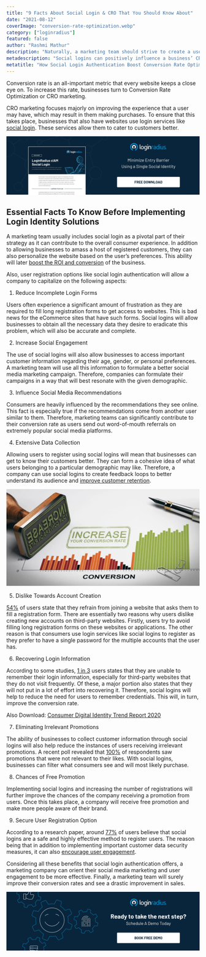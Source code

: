 ```yaml
---
title: "9 Facts About Social Login & CRO That You Should Know About"
date: "2021-08-12"
coverImage: "conversion-rate-optimization.webp"
category: ["loginradius"]
featured: false 
author: "Rashmi Mathur"
description: "Naturally, a marketing team should strive to create a user experience that will lead to more conversions. And, fortunately, social login makes this highly achievable. It allows users to easily sign on to your website with social media profiles, and also allows the consumer to customize their preferences based on their previous activity and interaction with the brand."
metadescription: "Social logins can positively influence a business’ CRO. Read on to understand the connection between login services and improving the CRO."
metatitle: "How Social Login Authentication Boost Conversion Rate Optimization"
---
```

Conversion rate is an all-important metric that every website keeps a close eye on. To increase this rate, businesses turn to Conversion Rate Optimization or CRO marketing.

 

CRO marketing focuses majorly on improving the experience that a user may have, which may result in them making purchases. To ensure that this takes place, businesses that also have websites use login services like [social login](https://www.loginradius.com/social-login/). These services allow them to cater to customers better.

[![Product-Social-Login](Product-Social-Login.webp)](https://www.loginradius.com/resource/loginradius-ciam-social-login/)

## Essential Facts To Know Before Implementing Login Identity Solutions

A marketing team usually includes social login as a pivotal part of their strategy as it can contribute to the overall consumer experience. In addition to allowing businesses to amass a host of registered customers, they can also personalize the website based on the user’s preferences. This ability will later [boost the ROI and conversion](https://www.loginradius.com/blog/fuel/leverage-website-for-more-conversions/) of the business.

  

Also, user registration  options like social login authentication will allow a company to capitalize on the following aspects:

  

1.  Reduce Incomplete Login Forms
    

  

Users often experience a significant amount of frustration as they are required to fill long registration forms to get access to websites. This is bad news for the eCommerce sites that have such forms. Social logins will allow businesses to obtain all the necessary data they desire to eradicate this problem, which will also be accurate and complete.

  

2.  Increase Social Engagement
    

  

The use of social logins will also allow businesses to access important customer information regarding their age, gender, or personal preferences. A marketing team will use all this information to formulate a better social media marketing campaign. Therefore, companies can formulate their campaigns in a way that will best resonate with the given demographic.


3.  Influence Social Media Recommendations
    

  

Consumers are heavily influenced by the recommendations they see online. This fact is especially true if the recommendations come from another user similar to them. Therefore, marketing teams can significantly contribute to their conversion rate as users send out word-of-mouth referrals on extremely popular social media platforms.

  

4.  Extensive Data Collection
    

  

Allowing users to register using social logins will mean that businesses can get to know their customers better. They can form a cohesive idea of what users belonging to a particular demographic may like. Therefore, a company can use social logins to create feedback loops to better understand its audience and [improve customer retention](https://www.loginradius.com/blog/fuel/how-customer-retention-can-help-businesses-grow/).

  ![conversion-rate-increase](conversion-rate-increase.webp) 

5.  Dislike Towards Account Creation
    

  

[54%](http://www.prweb.com/releases/2012/1/prweb9086226.htm) of users state that they refrain from joining a website that asks them to fill a registration form. There are essentially two reasons why users dislike creating new accounts on third-party websites. Firstly, users try to avoid filling long registration forms on these websites or applications. The other reason is that consumers use login services like social logins to register as they prefer to have a single password for the multiple accounts that the user has.

  

6.  Recovering Login Information
    

  

According to some studies, [1 in 3](https://web.archive.org/web/20171209150724/http://www1.janrain.com/rs/janrain/images/Industry-Research-Value-of-Social-Login-2013.pdf)  users states that they are unable to remember their login information, especially for third-party websites that they do not visit frequently. Of these, a major portion also states that they will not put in a lot of effort into recovering it. Therefore, social logins will help to reduce the need for users to remember credentials. This will, in turn, improve the conversion rate.

  

Also Download: [Consumer Digital Identity Trend Report 2020](https://www.loginradius.com/resource/digital-identity-trends-2020/)

  

7.  Eliminating Irrelevant Promotions
    

  

The ability of businesses to collect customer information through social logins will also help reduce the instances of users receiving irrelevant promotions. A recent poll revealed that [100%](https://cxl.com/blog/social-login/#5-100-of-the-blue-research-poll-participants-reported-receiving) of respondents saw promotions that were not relevant to their likes. With social logins, businesses can filter what consumers see and will most likely purchase.

  

8.  Chances of Free Promotion
    

  

Implementing social logins and increasing the number of registrations will further improve the chances of the company receiving a promotion from users. Once this takes place, a company will receive free promotion and make more people aware of their brand.

  

9.  Secure User Registration Option
    

  

According to a research paper, around [77%](http://www.webhostingbuzz.com/blog/wp-content/uploads/2013/03/Who-s-sharing-what.webp) of users believe that social logins are a safe and highly effective method to register users. The reason being that in addition to implementing important customer data security  measures, it can also [encourage user engagement](https://www.loginradius.com/blog/fuel/consumer-management-to-consumer-engagement/).

  

Considering all these benefits that social login authentication offers, a marketing company can orient their social media marketing and user engagement to be more effective. Finally, a marketing team will surely improve their conversion rates and see a drastic improvement in sales.

[![book-a-demo-Consultation](../../assets/book-a-demo-loginradius.webp)](https://www.loginradius.com/contact-us?utm_source=blog&utm_medium=web&utm_campaign=9-facts-about-social-login-and-cro)
